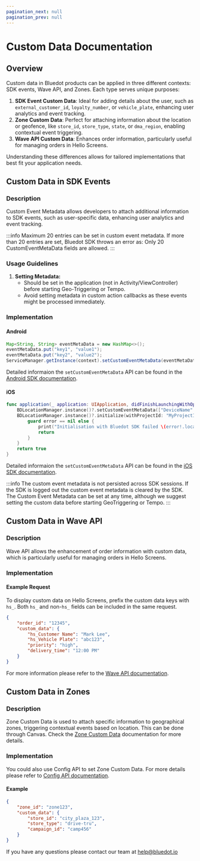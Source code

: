 ```yaml
---
pagination_next: null
pagination_prev: null
---
```


# Custom Data Documentation

## Overview
Custom data in Bluedot products can be applied in three different contexts: SDK events, Wave API, and Zones. Each type serves unique purposes:

1. **SDK Event Custom Data**: Ideal for adding details about the user, such as `external_customer_id`, `loyalty_number`, or `vehicle_plate`, enhancing user analytics and event tracking.
2. **Zone Custom Data**: Perfect for attaching information about the location or geofence, like `store_id`, `store_type`, `state`, or `dma_region`, enabling contextual event triggering.
3. **Wave API Custom Data**: Enhances order information, particularly useful for managing orders in Hello Screens.

Understanding these differences allows for tailored implementations that best fit your application needs.

## Custom Data in SDK Events

### Description
Custom Event Metadata allows developers to attach additional information to SDK events, such as user-specific data, enhancing user analytics and event tracking.

:::info
Maximum 20 entries can be set in custom event metadata. If more than 20 entries are set, Bluedot SDK throws an error as: Only 20 CustomEventMetaData fields are allowed.
:::

### Usage Guidelines
1. **Setting Metadata:**
   - Should be set in the application (not in Activity/ViewController) before starting Geo-Triggering or Tempo.
   - Avoid setting metadata in custom action callbacks as these events might be processed immediately.

### Implementation

#### Android
```java
Map<String, String> eventMetaData = new HashMap<>();
eventMetaData.put("key1", "value1");
eventMetaData.put("key2", "value2");
ServiceManager.getInstance(context).setCustomEventMetaData(eventMetaData);
```

Detailed informaion the `setCustomEventMetaData` API can be found in the [Android SDK documentation](https://android-docs.bluedot.io/-bluedot%20-s-d-k%20-docs/au.com.bluedot.point.net.engine/-service-manager/set-custom-event-meta-data.html).

#### iOS
```swift
func application(_ application: UIApplication, didFinishLaunchingWithOptions launchOptions: [UIApplication.LaunchOptionsKey: Any]?) -> Bool {
    BDLocationManager.instance()?.setCustomEventMetaData(["DeviceName" : UIDevice.current.name])
    BDLocationManager.instance()?.initialize(withProjectId: "MyProjectId") { error in
        guard error == nil else {
            print("Initialisation with Bluedot SDK failed \(error!.localizedDescription)")
            return
        }
    }
    return true
}
```

Detailed informaion the `setCustomEventMetaData` API can be found in the [iOS SDK documentation](https://ios-docs.bluedot.io/Classes/BDLocationManager.html#/c:objc(cs)BDLocationManager(im)setCustomEventMetaData:).

:::info
The custom event metadata is not persisted across SDK sessions. If the SDK is logged out the custom event metadata is cleared by the SDK. The Custom Event Metadata can be set at any time, although we suggest setting the custom data before starting GeoTriggering or Tempo.
:::

## Custom Data in Wave API

### Description
Wave API allows the enhancement of order information with custom data, which is particularly useful for managing orders in Hello Screens.

### Implementation

#### Example Request
To display custom data on Hello Screens, prefix the custom data keys with `hs_`. Both `hs_` and non-`hs_` fields can be included in the same request.

```json
{
    "order_id": "12345",
    "custom_data": {
        "hs_Customer Name": "Mark Lee",
        "hs_Vehicle Plate": "abc123",
        "priority": "high",
        "delivery_time": "12:00 PM"
    }
}
```

For more information please refer to the [Wave API documentation](https://events-docs.bluedot.io/#tag/wave/operation/postWaveEvents).

## Custom Data in Zones

### Description
Zone Custom Data is used to attach specific information to geographical zones, triggering contextual events based on location. This can be done through Canvas. Check the [Zone Custom Data](./Canvas/What%20is%20Zone%20custom%20data.md) documentation for more details.

### Implementation
You could also use Config API to set Zone Custom Data. For more details please refer to [Config API documentation](https://config-docs.dev-bluedot.com/#tag/zones/operation/addZone).

#### Example 
```json
{
    "zone_id": "zone123",
    "custom_data": {
        "store_id": "city_plaza_123",
        "store_type": "drive-tru",
        "campaign_id": "camp456"
    }
}
```

If you have any questions please contact our team at [help@bluedot.io](mailto:help@bluedot.io)